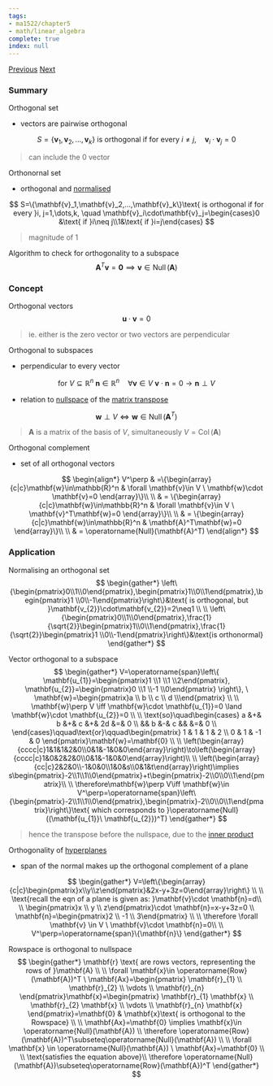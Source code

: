 ```yaml
---
tags:
- ma1522/chapter5
- math/linear_algebra
complete: true
index: null
---
```

[Previous](/labyrinth/notes/math/ma1522/matrix_spaces)   [Next](/labyrinth/notes/math/ma1522/orthogonal_bases)

### Summary
Orthogonal set
- vectors are pairwise orthogonal

$$
S=\{\mathbf{v}_1,\mathbf{v}_2,...,\mathbf{v}_k\}\text{ is orthogonal if for every }i\neq j, \quad \mathbf{v}_i\cdot\mathbf{v}_j=0
$$
> can include the 0 vector

Orthonornal set
- orthogonal and [normalised](/labyrinth/notes/math/ma1301/unit_vectors#^43f21a)

$$
S=\{\mathbf{v}_1,\mathbf{v}_2,...,\mathbf{v}_k\}\text{ is orthogonal if for every }i, j=1,\dots,k, \quad \mathbf{v}_i\cdot\mathbf{v}_j=\begin{cases}0 &\text{ if }i\neq j\\1&\text{ if }i=j\end{cases}
$$
> magnitude of 1

Algorithm to check for orthogonality to a subspace
$$
\mathbf{A}^T\mathbf{v}=\mathbf{0} \implies \mathbf{v}\in \operatorname{Null}(\mathbf{A})
$$

### Concept
Orthogonal vectors
$$
\mathbf{u}\cdot \mathbf{v}=0
$$
> ie. either is the zero vector or two vectors are perpendicular

Orthogonal to subspaces
- perpendicular to every vector

$$
\text{for }V\subseteq \mathbb{R}^n \ \mathbf{n}\in \mathbb{R}^n \quad \forall \mathbf{v}\in V\ \mathbf{v}\cdot \mathbf{n}=0\to\mathbf{n}\perp V
$$
- relation to [nullspace](/labyrinth/notes/math/ma1522/matrix_spaces#^b3921a) of the [matrix transpose](/labyrinth/notes/math/ma1522/matrix_transpose)

$$
\mathbf{w}\perp V \iff \mathbf{w}\in \operatorname{Null}(\mathbf{A}^T)
$$
> $\mathbf{A}$ is a matrix of the basis of $V$, simultaneously $V=\operatorname{Col}(\mathbf{A})$

Orthogonal complement
- set of all orthogonal vectors

$$
\begin{align*}
V^\perp & =\{\begin{array}{c|c}\mathbf{w}\in\mathbb{R}^n & \forall \mathbf{v}\in V \ \mathbf{w}\cdot \mathbf{v}=0 \end{array}\}\\
\\
& = \{\begin{array}{c|c}\mathbf{w}\in\mathbb{R}^n & \forall \mathbf{v}\in V \ \mathbf{v}^T\mathbf{w}=0 \end{array}\}\\
\\
& = \{\begin{array}{c|c}\mathbf{w}\in\mathbb{R}^n & \mathbf{A}^T\mathbf{w}=0 \end{array}\}\\
\\
& = \operatorname{Null}(\mathbf{A}^T)
\end{align*}
$$

### Application
Normalising an orthogonal set
$$
\begin{gather*}
\left\{\begin{pmatrix}0\\1\\0\end{pmatrix},\begin{pmatrix}1\\0\\1\end{pmatrix},\begin{pmatrix}1 \\0\\-1\end{pmatrix}\right\}&\text{ is orthogonal, but }\mathbf{v_{2}}\cdot\mathbf{v_{2}}=2\neq1 \\
\\
\left\{\begin{pmatrix}0\\1\\0\end{pmatrix},\frac{1}{\sqrt{2}}\begin{pmatrix}1\\0\\1\end{pmatrix},\frac{1}{\sqrt{2}}\begin{pmatrix}1 \\0\\-1\end{pmatrix}\right\}&\text{is orthonormal}
\end{gather*}
$$

Vector orthogonal to a subspace
$$
\begin{gather*}
V=\operatorname{span}\left\{ \mathbf{u_{1}}=\begin{pmatrix}1 \\1 \\1 \\2\end{pmatrix}, \mathbf{u_{2}}=\begin{pmatrix}0 \\1 \\-1 \\0\end{pmatrix} \right\}, \ \mathbf{w}=\begin{pmatrix}a \\ b \\ c \\ d \\\end{pmatrix} \\
\\
\mathbf{w}\perp V \iff \mathbf{w}\cdot \mathbf{u_{1}}=0 \land \mathbf{w}\cdot \mathbf{u_{2}}=0 \\
\\
\text{so}\quad\begin{cases}
a &+& b &+& c &+& 2d &=& 0 \\
&& b &-& c && &=& 0 \\
\end{cases}\qquad\text{or}\qquad\begin{pmatrix}
1 & 1 & 1 & 2 \\
0 & 1 & -1 & 0
\end{pmatrix}\mathbf{w}=\mathbf{0} \\
\\
\left(\begin{array}{cccc|c}1&1&1&2&0\\0&1&-1&0&0\end{array}\right)\to\left(\begin{array}{cccc|c}1&0&2&2&0\\0&1&-1&0&0\end{array}\right)\\
\\
\left(\begin{array}{cc|c}2&2&0\\-1&0&0\\1&0&s\\0&1&t\end{array}\right)\implies s\begin{pmatrix}-2\\1\\1\\0\end{pmatrix}+t\begin{pmatrix}-2\\0\\0\\1\end{pmatrix}\\
\\
\therefore\mathbf{w}\perp V\iff \mathbf{w}\in V^\perp=\operatorname{span}\left\{\begin{pmatrix}-2\\1\\1\\0\end{pmatrix},\begin{pmatrix}-2\\0\\0\\1\end{pmatrix}\right\}\text{ which corresponds to }\operatorname{Null}((\mathbf{u_{1}}\ \mathbf{u_{2}})^T)
\end{gather*}
$$
> hence the transpose before the nullspace, due to the [inner product](/labyrinth/notes/math/ma1522/vectors_in_Rⁿ)

Orthogonality of [hyperplanes](/labyrinth/notes/math/ma1301/planes_in_R³)
- span of the normal makes up the orthogonal complement of a plane

$$
\begin{gather*}
V=\left\{\begin{array}{c|c}\begin{pmatrix}x\\y\\z\end{pmatrix}&2x-y+3z=0\end{array}\right\} \\
\\
\text{recall the eqn of a plane is given as: }\mathbf{v}\cdot \mathbf{n}=d\\
\\
\begin{pmatrix}x \\ y \\ z\end{pmatrix}\cdot \mathbf{n}=x-y+3z=0 \\
\mathbf{n}=\begin{pmatrix}2 \\ -1 \\ 3\end{pmatrix} \\
\\
\therefore \forall \mathbf{v} \in V \ \mathbf{v}\cdot \mathbf{n}=0\\
\\
V^\perp=\operatorname{span}\{\mathbf{n}\}
\end{gather*}
$$

Rowspace is orthogonal to nullspace
$$
\begin{gather*}
\mathbf{r} \text{ are rows vectors, representing the rows of }\mathbf{A} \\
\\
\forall \mathbf{x}\in \operatorname{Row}(\mathbf{A})^T \ \mathbf{Ax}=\begin{pmatrix}
\mathbf{r}_{1} \\
\mathbf{r}_{2} \\
\vdots \\
\mathbf{r}_{n}
\end{pmatrix}\mathbf{x}=\begin{pmatrix}
\mathbf{r}_{1} \mathbf{x} \\
\mathbf{r}_{2} \mathbf{x} \\
\vdots \\
\mathbf{r}_{n} \mathbf{x}
\end{pmatrix}=\mathbf{0} & \mathbf{x}\text{ is orthogonal to the Rowspace} \\
\\
\mathbf{Ax}=\mathbf{0} \implies \mathbf{x}\in \operatorname{Null}(\mathbf{A}) \\
\therefore \operatorname{Row}(\mathbf{A})^T\subseteq\operatorname{Null}(\mathbf{A}) \\
\\
\forall \mathbf{x} \in \operatorname{Null}(\mathbf{A}) \ \mathbf{Ax}=\mathbf{0} \\
\\
\text{satisfies the equation above}\\
\therefore \operatorname{Null}(\mathbf{A})\subseteq\operatorname{Row}(\mathbf{A})^T 
\end{gather*}
$$